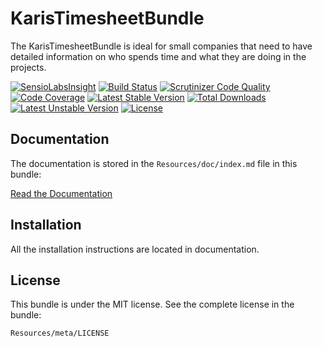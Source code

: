 KarisTimesheetBundle
=============

The KarisTimesheetBundle is ideal for small companies that need to have detailed information 
on who spends time and what they are doing in the projects.

[![SensioLabsInsight](https://insight.sensiolabs.com/projects/2a8564da-2ca0-4b91-91fb-7f29d6b94947/mini.png)](https://insight.sensiolabs.com/projects/2a8564da-2ca0-4b91-91fb-7f29d6b94947)
[![Build Status](https://travis-ci.org/Zhamdi/KarisTimesheetBundle.svg?branch=master)](https://travis-ci.org/Zhamdi/KarisTimesheetBundle)
[![Scrutinizer Code Quality](https://scrutinizer-ci.com/g/Zhamdi/KarisTimesheetBundle/badges/quality-score.png?b=master)](https://scrutinizer-ci.com/g/Zhamdi/KarisTimesheetBundle/?branch=master)
[![Code Coverage](https://scrutinizer-ci.com/g/Zhamdi/KarisTimesheetBundle/badges/coverage.png?b=master)](https://scrutinizer-ci.com/g/Zhamdi/KarisTimesheetBundle/?branch=master)
[![Latest Stable Version](https://poser.pugx.org/karis/timesheet-bundle/v/stable.png)](https://packagist.org/packages/karis/timesheet-bundle) [![Total Downloads](https://poser.pugx.org/karis/timesheet-bundle/downloads.png)](https://packagist.org/packages/karis/timesheet-bundle) [![Latest Unstable Version](https://poser.pugx.org/karis/timesheet-bundle/v/unstable.png)](https://packagist.org/packages/karis/timesheet-bundle) [![License](https://poser.pugx.org/karis/timesheet-bundle/license.png)](https://packagist.org/packages/karis/timesheet-bundle)

Documentation
-------------

The documentation is stored in the `Resources/doc/index.md`
file in this bundle:

[Read the Documentation](https://github.com/Zhamdi/KarisTimesheetBundle/blob/master/Resources/doc/index.md)

Installation
------------

All the installation instructions are located in documentation.

License
-------

This bundle is under the MIT license. See the complete license in the bundle:

    Resources/meta/LICENSE
